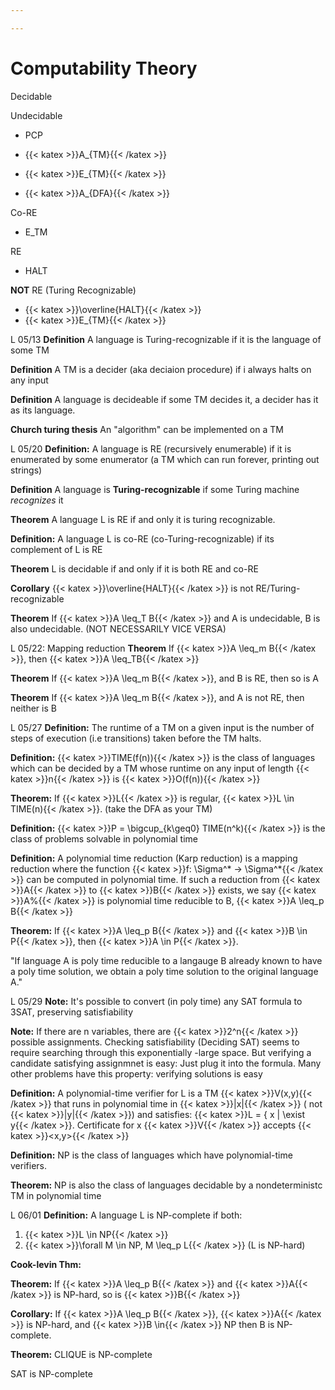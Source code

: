 ```yaml
---

---
```



# Computability Theory

Decidable


Undecidable
- PCP
- {{< katex >}}A_{TM}{{< /katex >}}
- {{< katex >}}E_{TM}{{< /katex >}}

- {{< katex >}}A_{DFA}{{< /katex >}}

Co-RE
- E_TM

RE
- HALT

**NOT** RE (Turing Recognizable)
- {{< katex >}}\overline{HALT}{{< /katex >}}
- {{< katex >}}E_{TM}{{< /katex >}}

L 05/13
**Definition**
A language is Turing-recognizable if it is the language of some TM

**Definition**
A TM is a decider (aka deciaion procedure) if i always halts on any input

**Definition**
A language is decideable if some TM decides it, a decider has it as its language.

**Church turing thesis**
An "algorithm" can be implemented on a TM

L 05/20
**Definition:**
A language is RE (recursively enumerable) if it is enumerated by some enumerator (a TM which can run forever, printing out strings)

**Definition**
A language is **Turing-recognizable** if some Turing machine _recognizes_ it

**Theorem**
A language L is RE if and only it is turing recognizable.

**Definition:**
A language L is co-RE (co-Turing-recognizable) if its complement of L is RE

**Theorem**
L is decidable if and only if it is both RE and co-RE

**Corollary**
{{< katex >}}\overline{HALT}{{< /katex >}} is not RE/Turing-recognizable

**Theorem**
If {{< katex >}}A \leq_T B{{< /katex >}} and A is undecidable, B is also undecidable. (NOT NECESSARILY VICE VERSA)

L 05/22: Mapping reduction
**Theorem**
If {{< katex >}}A \leq_m B{{< /katex >}}, then  {{< katex >}}A \leq_TB{{< /katex >}}

**Theorem**
If {{< katex >}}A \leq_m B{{< /katex >}}, and B is RE, then so is A

**Theorem**
If {{< katex >}}A \leq_m B{{< /katex >}}, and A is not RE, then neither is B

L 05/27
**Definition:**
The runtime of a TM on a given input is the number of steps of execution (i.e transitions) taken before the TM halts.

**Definition:**
{{< katex >}}TIME(f(n)){{< /katex >}} is the class of languages which can be decided by a TM whose runtime on any input of length {{< katex >}}n{{< /katex >}} is {{< katex >}}O(f(n)){{< /katex >}}

**Theorem:**
If {{< katex >}}L{{< /katex >}} is regular, {{< katex >}}L \in TIME(n){{< /katex >}}. (take the DFA as your TM)

**Definition:**
{{< katex >}}P = \bigcup_{k\geq0} TIME(n^k){{< /katex >}} is the class of problems solvable in polynomial time

**Definition:**
A polynomial time reduction (Karp reduction) is a mapping reduction where the function {{< katex >}}f: \Sigma^* -> \Sigma^*{{< /katex >}} can be computed in polynomial time. If such a reduction from {{< katex >}}A{{< /katex >}} to {{< katex >}}B{{< /katex >}} exists, we say {{< katex >}}A%{{< /katex >}} is polynomial time reducible to B, {{< katex >}}A \leq_p B{{< /katex >}}

**Theorem:**
If {{< katex >}}A \leq_p B{{< /katex >}} and {{< katex >}}B \in P{{< /katex >}}, then {{< katex >}}A \in P{{< /katex >}}.

"If language A is poly time reducible to a langauge B already known to have a poly time solution, we obtain a poly time solution to the original language A."

L 05/29
**Note:**
It's possible to convert (in poly time) any SAT formula to 3SAT, preserving satisfiability

**Note:**
If there are n variables, there are {{< katex >}}2^n{{< /katex >}} possible assignments. Checking satisfiability (Deciding SAT) seems to require searching through this exponentially -large space. But verifying a candidate satisfying assignmnet is easy: Just plug it into the formula. Many other problems have this property: verifying solutions is easy

**Definition:**
A polynomial-time verifier for L is a TM {{< katex >}}V(x,y){{< /katex >}} that runs in polynomial time in {{< katex >}}|x|{{< /katex >}} ( not {{< katex >}}|y|{{< /katex >}}) and satisfies: {{< katex >}}L = \{ x |  \exist y{{< /katex >}}. Certificate for x {{< katex >}}V{{< /katex >}} accepts {{< katex >}}<x,y>{{< /katex >}}

**Definition:**
NP is the class of languages which have polynomial-time verifiers.

**Theorem:**
NP is also the class of languages decidable by a nondeterministc TM in polynomial time

L 06/01
**Definition:**
 A language L is NP-complete if both:
1. {{< katex >}}L \in NP{{< /katex >}}
2. {{< katex >}}\forall M \in NP, M \leq_p L{{< /katex >}} (L is NP-hard)

**Cook-levin Thm:**


**Theorem:**
If {{< katex >}}A \leq_p B{{< /katex >}} and {{< katex >}}A{{< /katex >}} is NP-hard, so is {{< katex >}}B{{< /katex >}}

**Corollary:**
If {{< katex >}}A \leq_p B{{< /katex >}}, {{< katex >}}A{{< /katex >}} is NP-hard, and {{< katex >}}B \in{{< /katex >}} NP then B is NP-complete.

**Theorem:**
CLIQUE is NP-complete

SAT is NP-complete
<!--stackedit_data:
eyJoaXN0b3J5IjpbLTE5ODE0MzMyNTJdfQ==
-->
